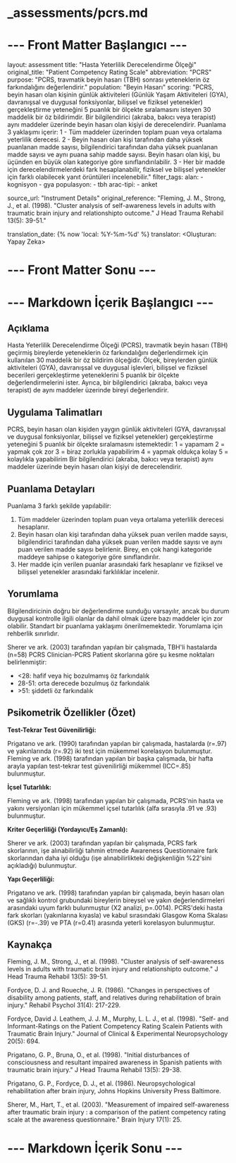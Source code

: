 # _assessments/pcrs.md

# --- Front Matter Başlangıcı ---
layout: assessment
title: "Hasta Yeterlilik Derecelendirme Ölçeği"
original_title: "Patient Competency Rating Scale"
abbreviation: "PCRS"
purpose: "PCRS, travmatik beyin hasarı (TBH) sonrası yeteneklerin öz farkındalığını değerlendirir."
population: "Beyin Hasarı"
scoring: "PCRS, beyin hasarı olan kişinin günlük aktiviteleri (Günlük Yaşam Aktiviteleri (GYA), davranışsal ve duygusal fonksiyonlar, bilişsel ve fiziksel yetenekler) gerçekleştirme yeteneğini 5 puanlık bir ölçekte sıralamasını isteyen 30 maddelik bir öz bildirimdir. Bir bilgilendirici (akraba, bakıcı veya terapist) aynı maddeler üzerinde beyin hasarı olan kişiyi de derecelendirir. Puanlama 3 yaklaşımı içerir: 1 - Tüm maddeler üzerinden toplam puan veya ortalama yeterlilik derecesi. 2 - Beyin hasarı olan kişi tarafından daha yüksek puanlanan madde sayısı, bilgilendirici tarafından daha yüksek puanlanan madde sayısı ve aynı puana sahip madde sayısı. Beyin hasarı olan kişi, bu üçünden en büyük olan kategoriye göre sınıflandırılabilir. 3 - Her bir madde için derecelendirmelerdeki fark hesaplanabilir, fiziksel ve bilişsel yetenekler için farklı olabilecek yanıt örüntüleri incelenebilir."
filter_tags:
  alan:
    - kognisyon
    - gya
  populasyon:
    - tbh
  arac-tipi:
    - anket

source_url: "Instrument Details"
original_reference: "Fleming, J. M., Strong, J., et al. (1998). \"Cluster analysis of self-awareness levels in adults with traumatic brain injury and relationshipto outcome.\" J Head Trauma Rehabil 13(5): 39-51."

translation_date: {% now 'local: %Y-%m-%d' %}
translator: <Oluşturan: Yapay Zeka>
# --- Front Matter Sonu ---

# --- Markdown İçerik Başlangıcı ---

## Açıklama

Hasta Yeterlilik Derecelendirme Ölçeği (PCRS), travmatik beyin hasarı (TBH) geçirmiş bireylerde yeteneklerin öz farkındalığını değerlendirmek için kullanılan 30 maddelik bir öz bildirim ölçeğidir. Ölçek, bireylerden günlük aktiviteleri (GYA), davranışsal ve duygusal işlevleri, bilişsel ve fiziksel becerileri gerçekleştirme yeteneklerini 5 puanlık bir ölçekte değerlendirmelerini ister. Ayrıca, bir bilgilendirici (akraba, bakıcı veya terapist) de aynı maddeler üzerinde bireyi değerlendirir.

## Uygulama Talimatları

PCRS, beyin hasarı olan kişiden yaygın günlük aktiviteleri (GYA, davranışsal ve duygusal fonksiyonlar, bilişsel ve fiziksel yetenekler) gerçekleştirme yeteneğini 5 puanlık bir ölçekte sıralamasını istemektedir:
1 = yapamam
2 = yapmak çok zor
3 = biraz zorlukla yapabilirim
4 = yapmak oldukça kolay
5 = kolaylıkla yapabilirim
Bir bilgilendirici (akraba, bakıcı veya terapist) aynı maddeler üzerinde beyin hasarı olan kişiyi de derecelendirir.

## Puanlama Detayları

Puanlama 3 farklı şekilde yapılabilir:
1. Tüm maddeler üzerinden toplam puan veya ortalama yeterlilik derecesi hesaplanır.
2. Beyin hasarı olan kişi tarafından daha yüksek puan verilen madde sayısı, bilgilendirici tarafından daha yüksek puan verilen madde sayısı ve aynı puan verilen madde sayısı belirlenir. Birey, en çok hangi kategoride maddeye sahipse o kategoriye göre sınıflandırılır.
3. Her madde için verilen puanlar arasındaki fark hesaplanır ve fiziksel ve bilişsel yetenekler arasındaki farklılıklar incelenir.

## Yorumlama

Bilgilendiricinin doğru bir değerlendirme sunduğu varsayılır, ancak bu durum duygusal kontrolle ilgili olanlar da dahil olmak üzere bazı maddeler için zor olabilir. Standart bir puanlama yaklaşımı önerilmemektedir. Yorumlama için rehberlik sınırlıdır.

Sherer ve ark. (2003) tarafından yapılan bir çalışmada, TBH'li hastalarda (n=58) PCRS Clinician-PCRS Patient skorlarına göre şu kesme noktaları belirlenmiştir:
*   <28: hafif veya hiç bozulmamış öz farkındalık
*   28-51: orta derecede bozulmuş öz farkındalık
*   \>51: şiddetli öz farkındalık

## Psikometrik Özellikler (Özet)

**Test-Tekrar Test Güvenilirliği:**

Prigatano ve ark. (1990) tarafından yapılan bir çalışmada, hastalarda (r=.97) ve yakınlarında (r=.92) iki test için mükemmel korelasyon bulunmuştur. Fleming ve ark. (1998) tarafından yapılan bir başka çalışmada, bir hafta arayla yapılan test-tekrar test güvenilirliği mükemmel (ICC=.85) bulunmuştur.

**İçsel Tutarlılık:**

Fleming ve ark. (1998) tarafından yapılan bir çalışmada, PCRS'nin hasta ve yakını versiyonları için mükemmel içsel tutarlılık (alfa sırasıyla .91 ve .93) bulunmuştur.

**Kriter Geçerliliği (Yordayıcı/Eş Zamanlı):**

Sherer ve ark. (2003) tarafından yapılan bir çalışmada, PCRS fark skorlarının, işe alınabilirliği tahmin etmede Awareness Questionnaire fark skorlarından daha iyi olduğu (işe alınabilirlikteki değişkenliğin %22'sini açıkladığı) bulunmuştur.

**Yapı Geçerliliği:**

Prigatano ve ark. (1998) tarafından yapılan bir çalışmada, beyin hasarı olan ve sağlıklı kontrol grubundaki bireylerin bireysel ve yakın değerlendirmeleri arasındaki uyum farklı bulunmuştur (X2 analizi, p=.0014). PCRS'deki hasta fark skorları (yakınlarına kıyasla) ve kabul sırasındaki Glasgow Koma Skalası (GKS) (r=-.39) ve PTA (r=0.41) arasında yeterli korelasyon bulunmuştur.

## Kaynakça

Fleming, J. M., Strong, J., et al. (1998). "Cluster analysis of self-awareness levels in adults with traumatic brain injury and relationshipto outcome." J Head Trauma Rehabil 13(5): 39-51.

Fordyce, D. J. and Roueche, J. R. (1986). "Changes in perspectives of disability among patients, staff, and relatives during rehabilitation of brain injury." Rehabil Psychol 31(4): 217-229.

Fordyce, David J. Leathem, J. J. M., Murphy, L. L. J., et al. (1998). "Self- and Informant-Ratings on the Patient Competency Rating Scalein Patients with Traumatic Brain Injury." Journal of Clinical & Experimental Neuropsychology 20(5): 694.

Prigatano, G. P., Bruna, O., et al. (1998). "Initial disturbances of consciousness and resultant impaired awareness in Spanish patients with traumatic brain injury." J Head Trauma Rehabil 13(5): 29-38.

Prigatano, G. P., Fordyce, D. J., et al. (1986). Neuropsychological rehabilitation after brain injury, Johns Hopkins University Press Baltimore.

Sherer, M., Hart, T., et al. (2003). "Measurement of impaired self-awareness after traumatic brain injury : a comparison of the patient competency rating scale at the awareness questionnaire." Brain Injury 17(1): 25.

# --- Markdown İçerik Sonu ---
